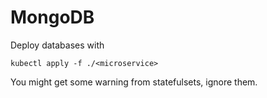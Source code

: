 # MongoDB

Deploy databases with

`kubectl apply -f ./<microservice>`

You might get some warning from statefulsets, ignore them.
